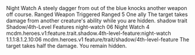 <ability>
  <name>Night Watch</name>
  <flavor>A steely dagger from out of the blue knocks another weapon off course.</flavor>
  <keywords>
    <keyword>Ranged</keyword>
    <keyword>Weapon</keyword>
  </keywords>
  <type>Triggered</type>
  <distance>Ranged 5</distance>
  <target>One ally</target>
  <trigger>The target takes damage from another creature&apos;s ability while you are hidden.</trigger>
  <metadata>
    <class>shadow</class>
    <feature_type>trait</feature_type>
    <file_dpath>Shadow/4th-Level Features</file_dpath>
    <item_id>night-watch</item_id>
    <item_index>06</item_index>
    <item_name>Night Watch</item_name>
    <level>4</level>
    <scc>mcdm.heroes.v1:feature.trait.shadow.4th-level-feature:night-watch</scc>
    <scdc>1.1.1:8.1.2.10:06</scdc>
    <source>mcdm.heroes.v1</source>
    <type>feature/trait/shadow/4th-level-feature</type>
  </metadata>
  <effects>
    <effect type="mundane">The target takes half the damage. You remain hidden.</effect>
  </effects>
</ability>
